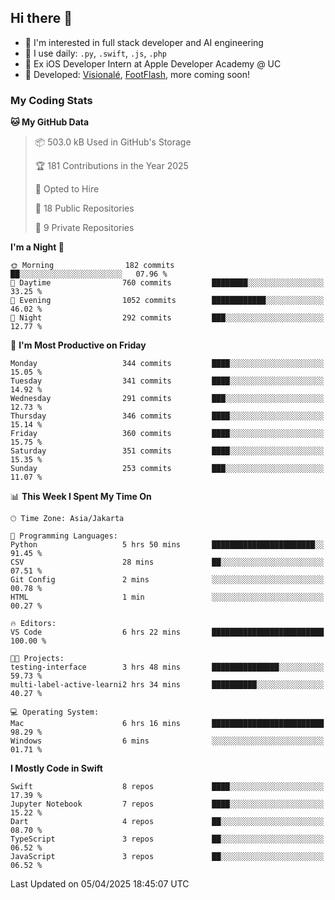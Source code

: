 ## Hi there 👋

- 🤖 I'm interested in full stack developer and AI engineering
- 🌱 I use daily: `.py`, `.swift`, `.js`, `.php`
- 🍎 Ex iOS Developer Intern at Apple Developer Academy @ UC
- 🔨 Developed: [Visionalé](https://apps.apple.com/id/app/visional%C3%A9/id6737191146), [FootFlash](https://apps.apple.com/id/app/footflash/id6550905078), more coming soon!

### My Coding Stats

<!--START_SECTION:waka-->
**🐱 My GitHub Data** 

> 📦 503.0 kB Used in GitHub's Storage 
 > 
> 🏆 181 Contributions in the Year 2025
 > 
> 💼 Opted to Hire
 > 
> 📜 18 Public Repositories 
 > 
> 🔑 9 Private Repositories 
 > 
**I'm a Night 🦉** 

```text
🌞 Morning                182 commits         ██░░░░░░░░░░░░░░░░░░░░░░░   07.96 % 
🌆 Daytime                760 commits         ████████░░░░░░░░░░░░░░░░░   33.25 % 
🌃 Evening                1052 commits        ████████████░░░░░░░░░░░░░   46.02 % 
🌙 Night                  292 commits         ███░░░░░░░░░░░░░░░░░░░░░░   12.77 % 
```
📅 **I'm Most Productive on Friday** 

```text
Monday                   344 commits         ████░░░░░░░░░░░░░░░░░░░░░   15.05 % 
Tuesday                  341 commits         ████░░░░░░░░░░░░░░░░░░░░░   14.92 % 
Wednesday                291 commits         ███░░░░░░░░░░░░░░░░░░░░░░   12.73 % 
Thursday                 346 commits         ████░░░░░░░░░░░░░░░░░░░░░   15.14 % 
Friday                   360 commits         ████░░░░░░░░░░░░░░░░░░░░░   15.75 % 
Saturday                 351 commits         ████░░░░░░░░░░░░░░░░░░░░░   15.35 % 
Sunday                   253 commits         ███░░░░░░░░░░░░░░░░░░░░░░   11.07 % 
```


📊 **This Week I Spent My Time On** 

```text
🕑︎ Time Zone: Asia/Jakarta

💬 Programming Languages: 
Python                   5 hrs 50 mins       ███████████████████████░░   91.45 % 
CSV                      28 mins             ██░░░░░░░░░░░░░░░░░░░░░░░   07.51 % 
Git Config               2 mins              ░░░░░░░░░░░░░░░░░░░░░░░░░   00.78 % 
HTML                     1 min               ░░░░░░░░░░░░░░░░░░░░░░░░░   00.27 % 

🔥 Editors: 
VS Code                  6 hrs 22 mins       █████████████████████████   100.00 % 

🐱‍💻 Projects: 
testing-interface        3 hrs 48 mins       ███████████████░░░░░░░░░░   59.73 % 
multi-label-active-learni2 hrs 34 mins       ██████████░░░░░░░░░░░░░░░   40.27 % 

💻 Operating System: 
Mac                      6 hrs 16 mins       █████████████████████████   98.29 % 
Windows                  6 mins              ░░░░░░░░░░░░░░░░░░░░░░░░░   01.71 % 
```

**I Mostly Code in Swift** 

```text
Swift                    8 repos             ████░░░░░░░░░░░░░░░░░░░░░   17.39 % 
Jupyter Notebook         7 repos             ████░░░░░░░░░░░░░░░░░░░░░   15.22 % 
Dart                     4 repos             ██░░░░░░░░░░░░░░░░░░░░░░░   08.70 % 
TypeScript               3 repos             ██░░░░░░░░░░░░░░░░░░░░░░░   06.52 % 
JavaScript               3 repos             ██░░░░░░░░░░░░░░░░░░░░░░░   06.52 % 
```




 Last Updated on 05/04/2025 18:45:07 UTC
<!--END_SECTION:waka-->

<!--
**nico-samuelson/nico-samuelson** is a ✨ _special_ ✨ repository because its `README.md` (this file) appears on your GitHub profile.

Here are some ideas to get you started:

- 🔭 I’m currently working on ...
- 🌱 I’m currently learning ...
- 👯 I’m looking to collaborate on ...
- 🤔 I’m looking for help with ...
- 💬 Ask me about ...
- 📫 How to reach me: ...
- 😄 Pronouns: ...
- ⚡ Fun fact: ...
-->
